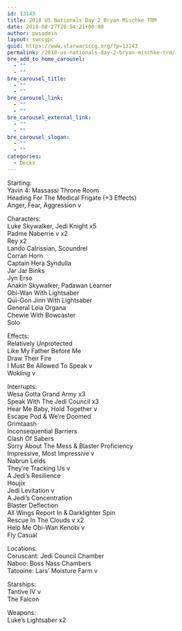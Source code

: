 ```yaml
---
id: 13143
title: 2018 US Nationals Day 2 Bryan Mischke TRM
date: 2018-08-27T20:54:21+00:00
author: pwsadmin
layout: swccgpc
guid: https://www.starwarsccg.org/?p=13143
permalink: /2018-us-nationals-day-2-bryan-mischke-trm/
bre_add_to_home_carousel:
  - ""
  - ""
bre_carousel_title:
  - ""
  - ""
bre_carousel_link:
  - ""
  - ""
bre_carousel_external_link:
  - ""
  - ""
bre_carousel_slogan:
  - ""
  - ""
categories:
  - Decks
---
```

Starting:  
Yavin 4: Massassi Throne Room  
Heading For The Medical Frigate (+3 Effects)  
Anger, Fear, Aggression v

Characters:  
Luke Skywalker, Jedi Knight x5  
Padme Naberrie v x2  
Rey x2  
Lando Calrissian, Scoundrel  
Corran Horn  
Captain Hera Syndulla  
Jar Jar Binks  
Jyn Erso  
Anakin Skywalker, Padawan Learner  
Obi-Wan With Lightsaber  
Qui-Gon Jinn With Lightsaber  
General Leia Organa  
Chewie With Bowcaster  
Solo

Effects:  
Relatively Unprotected  
Like My Father Before Me  
Draw Their Fire  
I Must Be Allowed To Speak v  
Wokling v

Interrupts:  
Wesa Gotta Grand Army x3  
Speak With The Jedi Council x3  
Hear Me Baby, Hold Together v  
Escape Pod & We’re Doomed  
Grimtaash  
Inconsequential Barriers  
Clash Of Sabers  
Sorry About The Mess & Blaster Proficiency  
Impressive, Most Impressive v  
Nabrun Leids  
They’re Tracking Us v  
A Jedi’s Resilience  
Houjix  
Jedi Levitation v  
A Jedi’s Concentration  
Blaster Deflection  
All Wings Report In & Darklighter Spin  
Rescue In The Clouds v x2  
Help Me Obi-Wan Kenobi v  
Fly Casual

Locations:  
Coruscant: Jedi Council Chamber  
Naboo: Boss Nass Chambers  
Tatooine: Lars’ Moisture Farm v

Starships:  
Tantive IV v  
The Falcon

Weapons:  
Luke’s Lightsaber x2